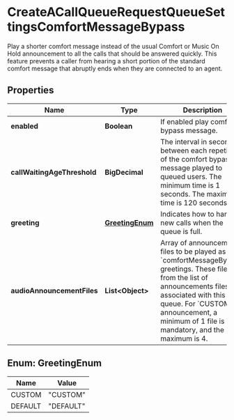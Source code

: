 <!--  Copyright 2025 Cisco Systems Inc.

Permission is hereby granted, free of charge, to any person obtaining a copy
of this software and associated documentation files (the "Software"), to deal
in the Software without restriction, including without limitation the rights
to use, copy, modify, merge, publish, distribute, sublicense, and/or sell
copies of the Software, and to permit persons to whom the Software is
furnished to do so, subject to the following conditions:

The above copyright notice and this permission notice shall be included in
all copies or substantial portions of the Software.

THE SOFTWARE IS PROVIDED "AS IS", WITHOUT WARRANTY OF ANY KIND, EXPRESS OR
IMPLIED, INCLUDING BUT NOT LIMITED TO THE WARRANTIES OF MERCHANTABILITY,
FITNESS FOR A PARTICULAR PURPOSE AND NONINFRINGEMENT. IN NO EVENT SHALL THE
AUTHORS OR COPYRIGHT HOLDERS BE LIABLE FOR ANY CLAIM, DAMAGES OR OTHER
LIABILITY, WHETHER IN AN ACTION OF CONTRACT, TORT OR OTHERWISE, ARISING FROM,
OUT OF OR IN CONNECTION WITH THE SOFTWARE OR THE USE OR OTHER DEALINGS IN
THE SOFTWARE.-->


# CreateACallQueueRequestQueueSettingsComfortMessageBypass

Play a shorter comfort message instead of the usual Comfort or Music On Hold announcement to all the calls that should be answered quickly. This feature prevents a caller from hearing a short portion of the standard comfort message that abruptly ends when they are connected to an agent.

## Properties

| Name | Type | Description | Notes |
|------------ | ------------- | ------------- | -------------|
|**enabled** | **Boolean** | If enabled play comfort bypass message. |  [optional] |
|**callWaitingAgeThreshold** | **BigDecimal** | The interval in seconds between each repetition of the comfort bypass message played to queued users. The minimum time is 1 seconds. The maximum time is 120 seconds. |  [optional] |
|**greeting** | [**GreetingEnum**](#GreetingEnum) | Indicates how to handle new calls when the queue is full. |  |
|**audioAnnouncementFiles** | **List&lt;Object&gt;** | Array of announcement files to be played as &#x60;comfortMessageBypass&#x60; greetings. These files are from the list of announcements files associated with this call queue. For &#x60;CUSTOM&#x60; announcement, a minimum of 1 file is mandatory, and the maximum is 4. |  [optional] |



## Enum: GreetingEnum

| Name | Value |
|---- | -----|
| CUSTOM | &quot;CUSTOM&quot; |
| DEFAULT | &quot;DEFAULT&quot; |



